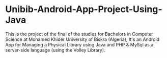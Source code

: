 # Unibib-Android-App-Project-Using-Java
This is the project of the final of the studies for Bachelors in Computer Science at Mohamed Khider University of Biskra (Algeria),
It's an Android App for Managing a Physical Library using Java and PHP & MySql as a server-side language (using the Volley Library).
